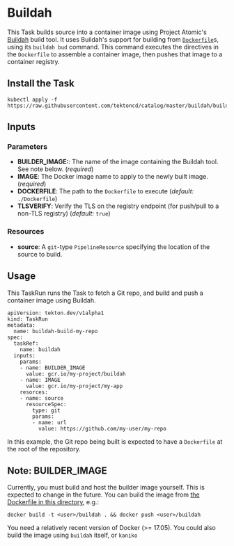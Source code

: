 # Buildah

This Task builds source into a container image using Project Atomic's
[Buildah](https://github.com/projectatomic/buildah) build tool. It uses
Buildah's support for building from
[`Dockerfile`](https://docs.docker.com/engine/reference/builder/)s, using its
`buildah bud` command. This command executes the directives in the `Dockerfile`
to assemble a container image, then pushes that image to a container registry.

## Install the Task

```
kubectl apply -f https://raw.githubusercontent.com/tektoncd/catalog/master/buildah/buildah.yaml
```

## Inputs

### Parameters

* **BUILDER_IMAGE:**: The name of the image containing the Buildah tool. See
  note below.
  (_required_)
* **IMAGE**: The Docker image name to apply to the newly built image.
  (_required_)
* **DOCKERFILE**: The path to the `Dockerfile` to execute (_default:_
  `./Dockerfile`)
* **TLSVERIFY**: Verify the TLS on the registry endpoint (for push/pull to a
  non-TLS registry) (_default:_ `true`)

### Resources

* **source**: A `git`-type `PipelineResource` specifying the location of the
  source to build.

## Usage

This TaskRun runs the Task to fetch a Git repo, and build and push a container
image using Buildah.

```
apiVersion: tekton.dev/v1alpha1
kind: TaskRun
metadata:
  name: buildah-build-my-repo
spec:
  taskRef:
    name: buildah
  inputs:
    params:
    - name: BUILDER_IMAGE
      value: gcr.io/my-project/buildah
    - name: IMAGE
      value: gcr.io/my-project/my-app
    resorces:
    - name: source
      resourceSpec:
        type: git
        params:
        - name: url
          value: https://github.com/my-user/my-repo
```

In this example, the Git repo being built is expected to have a `Dockerfile` at
the root of the repository.

## Note: BUILDER_IMAGE

Currently, you must build and host the builder image yourself. This is expected
to change in the future. You can build the image from [the Dockerfile in this
directory](./Dockerfile), e.g.:

```
docker build -t <user>/buildah . && docker push <user>/buildah
```

You need a relatively recent version of Docker (>= 17.05).
You could also build the image using `buildah` itself, or `kaniko`
